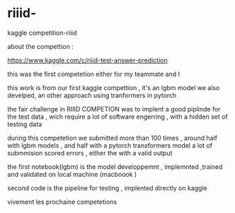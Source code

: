 # riiid-
kaggle competition-riiid 

about the compettion : 

https://www.kaggle.com/c/riiid-test-answer-prediction


 this was the  first competetion either for my teammate and I 

this work is from our  first kaggle compettion , it's an lgbm model 
we  also develped, an other approach using tranformers in pytorch 

the fair challenge in RIIID COMPETION was to implent a good piplinde for the test data , wich require a lot of software engerring , with a hidden set of testing data 


during this competetion we  submitted more than 100 times , around half with lgbm models , and half with a pytorch transformers model
a lot of submmision scored errors , either the with a valid output 


the first notebook(lgbm) is the model developpemnt , implemnted ,trained and validated on  local machine (macboook )

second code is the pipeline for testing , implented directly on kaggle


 vivement les prochaine competetions 
 

